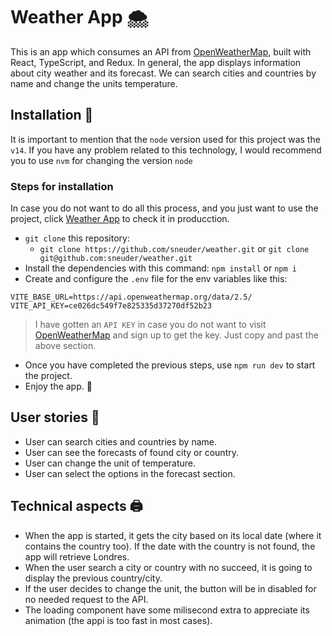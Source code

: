 # Weather App :cloud_with_snow:
This is an app which consumes an API from [OpenWeatherMap](https://openweathermap.org/api), built with React, TypeScript, and Redux. In general, the app displays information about city weather and its forecast. We can search cities and countries by name and change the units temperature.

## Installation :electric_plug:
It is important to mention that the `node` version used for this project was the `v14`. If you have any problem related to this technology, I would recommend you to use `nvm` for changing the version `node`

### Steps for installation
In case you do not want to do all this process, and you just want to use the project, click [Weather App](https://weather-sneuder.vercel.app/) to check it in producction. 

- `git clone` this repository: 
  - `git clone https://github.com/sneuder/weather.git` or `git clone git@github.com:sneuder/weather.git`
- Install the dependencies with this command: `npm install` or `npm i`
- Create and configure the `.env` file for the env variables like this:
```
VITE_BASE_URL=https://api.openweathermap.org/data/2.5/
VITE_API_KEY=ce026dc549f7e825335d37270df52b23
```
> I have gotten an `API KEY` in case you do not want to visit [OpenWeatherMap](https://openweathermap.org/api) and sign up to get the key. Just copy and past the above section.

- Once you have completed the previous steps, use `npm run dev` to start the project.
- Enjoy the app. :partying_face:

## User stories :mage:
- User can search cities and countries by name.
- User can see the forecasts of found city or country.
- User can change the unit of temperature.
- User can select the options in the forecast section.

## Technical aspects :printer:
- When the app is started, it gets the city based on its local date (where it contains the country too). If the date with the country is not found, the app will retrieve Londres.
- When the user search a city or country with no succeed, it is going to display the previous country/city.
- If the user decides to change the unit, the button will be in disabled for no needed request to the API.
- The loading component have some milisecond extra to appreciate its animation (the appi is too fast in most cases).
